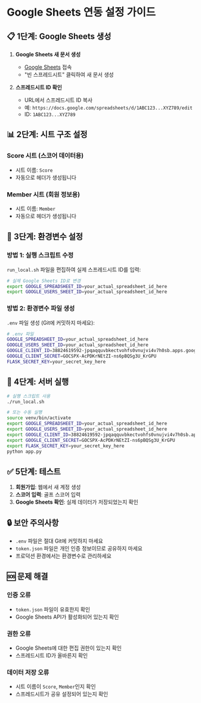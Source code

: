 # Google Sheets 연동 설정 가이드

## 📋 1단계: Google Sheets 생성

1. **Google Sheets 새 문서 생성**
   - [Google Sheets](https://sheets.google.com) 접속
   - "빈 스프레드시트" 클릭하여 새 문서 생성

2. **스프레드시트 ID 확인**
   - URL에서 스프레드시트 ID 복사
   - 예: `https://docs.google.com/spreadsheets/d/1ABC123...XYZ789/edit`
   - ID: `1ABC123...XYZ789`

## 📊 2단계: 시트 구조 설정

### Score 시트 (스코어 데이터용)
- 시트 이름: `Score`
- 자동으로 헤더가 생성됩니다

### Member 시트 (회원 정보용)  
- 시트 이름: `Member`
- 자동으로 헤더가 생성됩니다

## 🔧 3단계: 환경변수 설정

### 방법 1: 실행 스크립트 수정
`run_local.sh` 파일을 편집하여 실제 스프레드시트 ID를 입력:

```bash
# 실제 Google Sheets ID로 변경
export GOOGLE_SPREADSHEET_ID=your_actual_spreadsheet_id_here
export GOOGLE_USERS_SHEET_ID=your_actual_spreadsheet_id_here
```

### 방법 2: 환경변수 파일 생성
`.env` 파일 생성 (Git에 커밋하지 마세요):

```bash
# .env 파일
GOOGLE_SPREADSHEET_ID=your_actual_spreadsheet_id_here
GOOGLE_USERS_SHEET_ID=your_actual_spreadsheet_id_here
GOOGLE_CLIENT_ID=38824619592-jpqaqquvbkectvohfs0vnujvi4v7h0sb.apps.googleusercontent.com
GOOGLE_CLIENT_SECRET=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
FLASK_SECRET_KEY=your_secret_key_here
```

## 🚀 4단계: 서버 실행

```bash
# 실행 스크립트 사용
./run_local.sh

# 또는 수동 실행
source venv/bin/activate
export GOOGLE_SPREADSHEET_ID=your_actual_spreadsheet_id_here
export GOOGLE_USERS_SHEET_ID=your_actual_spreadsheet_id_here
export GOOGLE_CLIENT_ID=38824619592-jpqaqquvbkectvohfs0vnujvi4v7h0sb.apps.googleusercontent.com
export GOOGLE_CLIENT_SECRET=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
export FLASK_SECRET_KEY=your_secret_key_here
python app.py
```

## ✅ 5단계: 테스트

1. **회원가입**: 웹에서 새 계정 생성
2. **스코어 입력**: 골프 스코어 입력
3. **Google Sheets 확인**: 실제 데이터가 저장되었는지 확인

## 🔒 보안 주의사항

- `.env` 파일은 절대 Git에 커밋하지 마세요
- `token.json` 파일은 개인 인증 정보이므로 공유하지 마세요
- 프로덕션 환경에서는 환경변수로 관리하세요

## 🆘 문제 해결

### 인증 오류
- `token.json` 파일이 유효한지 확인
- Google Sheets API가 활성화되어 있는지 확인

### 권한 오류
- Google Sheets에 대한 편집 권한이 있는지 확인
- 스프레드시트 ID가 올바른지 확인

### 데이터 저장 오류
- 시트 이름이 `Score`, `Member`인지 확인
- 스프레드시트가 공유 설정되어 있는지 확인
